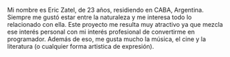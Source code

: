 Mi nombre es Eric Zatel, de 23 años, residiendo en CABA, Argentina. Siempre me gustó estar entre la naturaleza y me interesa todo lo relacionado con ella. Este proyecto me resulta muy atractivo ya que mezcla ese interés personal con mi interés profesional de convertirme en programador. Además de eso, me gusta mucho la música, el cine y la literatura (o cualquier forma artistica de expresión).